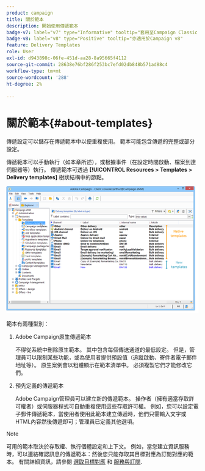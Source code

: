 ```yaml
---
product: campaign
title: 關於範本
description: 開始使用傳遞範本
badge-v7: label="v7" type="Informative" tooltip="套用至Campaign Classic v7"
badge-v8: label="v8" type="Positive" tooltip="亦適用於Campaign v8"
feature: Delivery Templates
role: User
exl-id: d943898c-06fe-451d-aa28-8a95665f4112
source-git-commit: 28638e76bf286f253bc7efd02db848b571ad88c4
workflow-type: tm+mt
source-wordcount: '288'
ht-degree: 2%

---
```


# 關於範本{#about-templates}

傳遞設定可以儲存在傳遞範本中以便重複使用。 範本可能包含傳遞的完整或部分設定。

傳遞範本可以手動執行（如本章所述），或根據事件（在設定時間啟動、檔案到達伺服器等）執行。 傳遞範本可透過 **[!UICONTROL Resources > Templates > Delivery templates]** 樹狀結構中的節點。

![](assets/s_user_template_list.png)

範本有兩種型別：

1. Adobe Campaign原生傳遞範本

   不得從系統中刪除原生範本。 其中包含每個傳送通道的最低設定。 但是，管理員可以限制某些功能，或為使用者提供預設值（追蹤啟動、寄件者電子郵件地址等）。 原生案例會以粗體顯示在範本清單中。 必須複製它們才能修改它們。

1. 預先定義的傳遞範本

   Adobe Campaign管理員可以建立新的傳遞範本。 操作者（擁有適當存取許可權者）或伺服器程式可自動重複使用這些存取許可權。 例如，您可以設定電子郵件傳遞範本，當使用者使用此範本建立傳遞時，他們只需輸入文字或HTML內容然後傳遞即可；管理員已定義其他選項。

>[!NOTE]
>
>可用的範本取決於存取權、執行個體設定和上下文。 例如，當您建立資訊服務時，可以連結確認訊息的傳遞範本：然後您只能存取其目標對應為訂閱對應的範本。 有關詳細資訊，請參閱 [選取目標對應](selecting-a-target-mapping.md) 和 [服務與訂閱](about-services-and-subscriptions.md).

